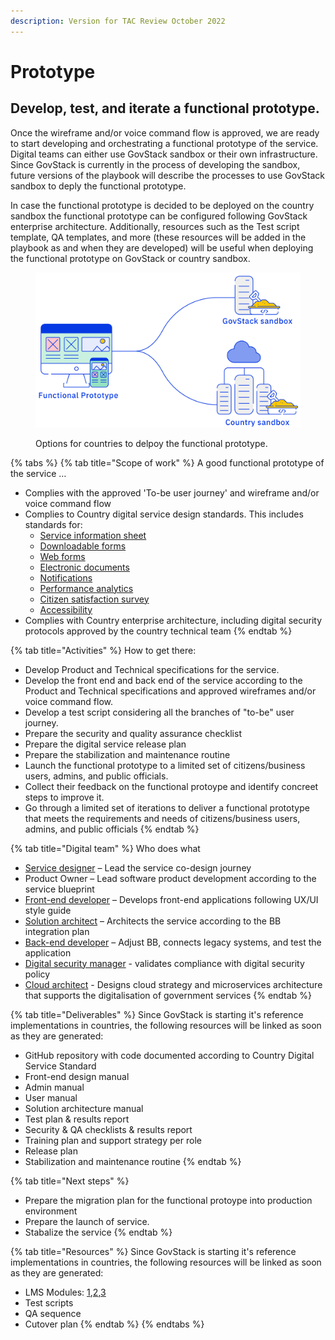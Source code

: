 ```yaml
---
description: Version for TAC Review October 2022
---
```


# Prototype

## Develop, test, and iterate a functional prototype.

Once the wireframe and/or voice command flow is approved, we are ready to start developing and orchestrating a functional prototype of the service. Digital teams can either use GovStack sandbox or their own infrastructure. Since GovStack is currently in the process of developing the sandbox, future versions of the playbook will describe the processes to use GovStack sandbox to deply the functional prototype.&#x20;

In case the functional prototype is decided to be deployed on the country sandbox the functional prototype can be configured following GovStack enterprise architecture. Additionally, resources such as the Test script template, QA templates, and more (these resources will be added in the playbook as and when they are developed) will be useful when deploying the functional prototype on GovStack or country sandbox.

<figure><img src="../../.gitbook/assets/53.-Functional-prototype.jpg" alt=""><figcaption><p>Options for countries to delpoy the functional prototype.</p></figcaption></figure>

{% tabs %}
{% tab title="Scope of work" %}
A good functional prototype of the service …

* Complies with the approved 'To-be user journey' and wireframe and/or voice command flow
* Complies to Country digital service design standards. This includes standards for:&#x20;
  * [Service information sheet](https://govstack.gitbook.io/implementation-playbook/govstack-implementation-playbook/learning-and-exchange/artefacts#information-service-sheets)
  * [Downloadable forms](broken-reference)
  * [Web forms](broken-reference)
  * [Electronic documents](broken-reference)
  * [Notifications](broken-reference)
  * [Performance analytics](broken-reference)
  * [Citizen satisfaction survey](broken-reference)
  * [Accessibility ](broken-reference)
* Complies with Country enterprise architecture, including digital security protocols approved by the country technical team&#x20;
{% endtab %}

{% tab title="Activities" %}
How to get there:

* Develop Product and Technical specifications for the service.
* Develop the front end and back end of the service according to the Product and Technical specifications and approved wireframes and/or voice command flow. &#x20;
* Develop a test script considering all the branches of "to-be" user journey. &#x20;
* Prepare the security and quality assurance checklist &#x20;
* Prepare the digital service release plan &#x20;
* Prepare the stabilization and maintenance routine &#x20;
* Launch the functional prototype to a limited set of citizens/business users, admins, and public officials.&#x20;
* Collect their feedback on the functional protoype and identify concreet steps to improve it.
* Go through a limited set of iterations to deliver a functional prototype that meets the requirements and needs of citizens/business users, admins, and public officials
{% endtab %}

{% tab title="Digital team" %}
Who does what

* [Service designer](https://govstack.gitbook.io/implementation-playbook/govstack-implementation-playbook/annex/govstack-user-profiles-taxonomy#service-designer) – Lead the service co-design journey&#x20;
* Product Owner – Lead software product development according  to the service blueprint &#x20;
* [Front-end developer](https://govstack.gitbook.io/implementation-playbook/govstack-implementation-playbook/annex/govstack-user-profiles-taxonomy#front-end-developer) – Develops front-end applications following UX/UI style guide &#x20;
* [Solution architect](https://govstack.gitbook.io/implementation-playbook/govstack-implementation-playbook/annex/govstack-user-profiles-taxonomy#solution-architect) – Architects the service according to the BB integration plan &#x20;
* [Back-end developer](https://govstack.gitbook.io/implementation-playbook/govstack-implementation-playbook/annex/govstack-user-profiles-taxonomy#back-end-developers) –  Adjust BB, connects legacy systems, and test the application&#x20;
* [Digital security manager](https://govstack.gitbook.io/implementation-playbook/govstack-implementation-playbook/annex/govstack-user-profiles-taxonomy#digital-security-manager) - validates compliance with digital security policy
* [Cloud architect](https://govstack.gitbook.io/implementation-playbook/govstack-implementation-playbook/annex/govstack-user-profiles-taxonomy#cloud-architect) - Designs cloud strategy and microservices architecture that supports the digitalisation of government services
{% endtab %}

{% tab title="Deliverables" %}
Since GovStack is starting it's reference implementations in countries, the following resources will be linked as soon as they are generated:

* GitHub repository with code documented according to Country Digital Service Standard
* Front-end design manual &#x20;
* Admin manual &#x20;
* User manual &#x20;
* Solution architecture manual&#x20;
* Test plan & results report &#x20;
* Security & QA checklists & results report &#x20;
* Training plan and support strategy per role &#x20;
* Release plan &#x20;
* Stabilization and maintenance routine &#x20;
{% endtab %}

{% tab title="Next steps" %}
* Prepare the migration plan for the functional protoype into production environment&#x20;
* Prepare the launch of service.
* Stabalize the service
{% endtab %}

{% tab title="Resources" %}
Since GovStack is starting it's reference implementations in countries, the following resources will be linked as soon as they are generated:

* LMS Modules: [1](../learning-and-exchange/govlearn.md#awareness-building-and-expression-of-interest),[2](../learning-and-exchange/govlearn.md#agreement-of-cooperation),[3](../learning-and-exchange/govlearn.md#govstack-internal-kick-off)   &#x20;
* Test scripts &#x20;
* QA sequence
* Cutover plan
{% endtab %}
{% endtabs %}

